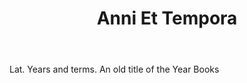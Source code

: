 ---
title: Anni Et Tempora
permalink: "/definitions/anni-et-tempora.html"
body: Lat. Years and terms. An old title of the Year Books
published_at: '2018-07-07'
layout: post
---